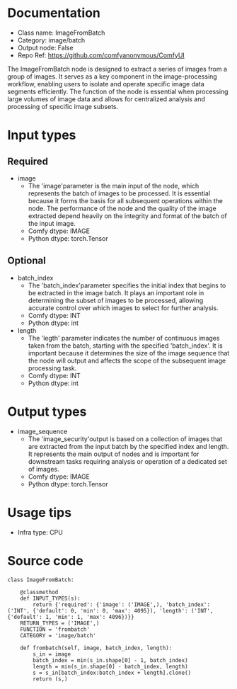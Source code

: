 # Documentation
- Class name: ImageFromBatch
- Category: image/batch
- Output node: False
- Repo Ref: https://github.com/comfyanonymous/ComfyUI

The ImageFromBatch node is designed to extract a series of images from a group of images. It serves as a key component in the image-processing workflow, enabling users to isolate and operate specific image data segments efficiently. The function of the node is essential when processing large volumes of image data and allows for centralized analysis and processing of specific image subsets.

# Input types
## Required
- image
    - The 'image'parameter is the main input of the node, which represents the batch of images to be processed. It is essential because it forms the basis for all subsequent operations within the node. The performance of the node and the quality of the image extracted depend heavily on the integrity and format of the batch of the input image.
    - Comfy dtype: IMAGE
    - Python dtype: torch.Tensor
## Optional
- batch_index
    - The 'batch_index'parameter specifies the initial index that begins to be extracted in the image batch. It plays an important role in determining the subset of images to be processed, allowing accurate control over which images to select for further analysis.
    - Comfy dtype: INT
    - Python dtype: int
- length
    - The 'legth' parameter indicates the number of continuous images taken from the batch, starting with the specified 'batch_index'. It is important because it determines the size of the image sequence that the node will output and affects the scope of the subsequent image processing task.
    - Comfy dtype: INT
    - Python dtype: int

# Output types
- image_sequence
    - The 'image_security'output is based on a collection of images that are extracted from the input batch by the specified index and length. It represents the main output of nodes and is important for downstream tasks requiring analysis or operation of a dedicated set of images.
    - Comfy dtype: IMAGE
    - Python dtype: torch.Tensor

# Usage tips
- Infra type: CPU

# Source code
```
class ImageFromBatch:

    @classmethod
    def INPUT_TYPES(s):
        return {'required': {'image': ('IMAGE',), 'batch_index': ('INT', {'default': 0, 'min': 0, 'max': 4095}), 'length': ('INT', {'default': 1, 'min': 1, 'max': 4096})}}
    RETURN_TYPES = ('IMAGE',)
    FUNCTION = 'frombatch'
    CATEGORY = 'image/batch'

    def frombatch(self, image, batch_index, length):
        s_in = image
        batch_index = min(s_in.shape[0] - 1, batch_index)
        length = min(s_in.shape[0] - batch_index, length)
        s = s_in[batch_index:batch_index + length].clone()
        return (s,)
```